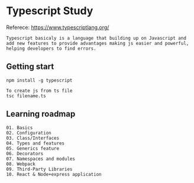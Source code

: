 # Typescript Study
Referece: https://www.typescriptlang.org/

```
Typescript basicaly is a language that building up on Javascript and add new features to provide advantages making js easier and powerful, helping developers to find errors.
```

## Getting start
```
npm install -g typescript

To create js from ts file
tsc filename.ts
```


## Learning roadmap
```
01. Basics
02. Configuration
03. Class/Interfaces
04. Types and features
05. Generics feature
06. Decorators
07. Namespaces and modules
08. Webpack
09. Third-Party Libraries
10. React & Node+express application
```